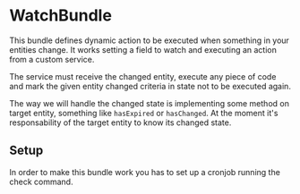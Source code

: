 WatchBundle
===========

This bundle defines dynamic action to be executed when something in your entities change.
It works setting a field to watch and executing an action from a custom service.

The service must receive the changed entity, execute any piece of code and mark
the given entity changed criteria in state not to be executed again.

The way we will handle the changed state is implementing some method
on target entity, something like ``hasExpired`` or ``hasChanged``. At the moment it's
responsability of the target entity to know its changed state.

Setup
-----

In order to make this bundle work you has to set up a cronjob running
the check command.
